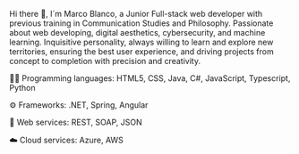 Hi there 👋, I´m Marco Blanco, a Junior Full-stack web developer with previous training in Communication Studies and Philosophy. Passionate about web developing, digital aesthetics, cybersecurity, and machine learning. Inquisitive personality, always willing to learn and explore new territories, ensuring the best user experience, and driving projects from concept to completion with precision and creativity. 

👨‍💻 Programming languages: HTML5, CSS, Java, C#, JavaScript, Typescript, Python

⚙️ Frameworks: .NET, Spring, Angular

🛒 Web services: REST, SOAP, JSON

☁️ Cloud services: Azure, AWS


